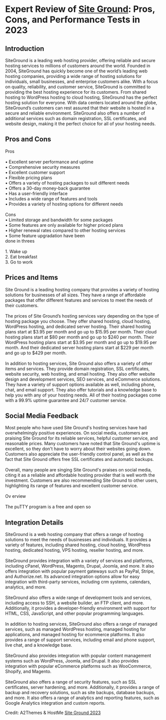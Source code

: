 <h1>Expert Review of <a href="https://a2themes.com/site-ground-reviews">Site Ground</a>: Pros, Cons, and Performance Tests in 2023</h1>
<h2>Introduction</h2>
SiteGround is a leading web hosting provider, offering reliable and secure hosting services to millions of customers around the world. Founded in 2004, SiteGround has quickly become one of the world’s leading web hosting companies, providing a wide range of hosting solutions for individuals, small businesses, and enterprise customers alike. With a focus on quality, reliability, and customer service, SiteGround is committed to providing the best hosting experience for its customers. From shared hosting to WordPress hosting to cloud hosting, SiteGround has the perfect hosting solution for everyone. With data centers located around the globe, SiteGround’s customers can rest assured that their website is hosted in a secure and reliable environment. SiteGround also offers a number of additional services such as domain registration, SSL certificates, and website design, making it the perfect choice for all of your hosting needs.
<h2>Pros and Cons</h2>
Pros<br><br>• Excellent server performance and uptime<br>• Comprehensive security measures<br>• Excellent customer support<br>• Flexible pricing plans<br>• Offers a variety of hosting packages to suit different needs<br>• Offers a 30-day money-back guarantee<br>• Has a user-friendly interface<br>• Includes a wide range of features and tools<br>• Provides a variety of hosting options for different needs<br><br>Cons<br>• Limited storage and bandwidth for some packages <br>• Some features are only available for higher priced plans <br>• Higher renewal rates compared to other hosting services <br>• Some feature upgradation have been <br>done in threes<br><br>1. Wake up<br>2. Eat breakfast<br>3. Go to work
<h2>Prices and Items</h2>
Site Ground is a leading hosting company that provides a variety of hosting solutions for businesses of all sizes. They have a range of affordable packages that offer different features and services to meet the needs of their customers.<br><br>The prices of Site Ground’s hosting services vary depending on the type of hosting package you choose. They offer shared hosting, cloud hosting, WordPress hosting, and dedicated server hosting. Their shared hosting plans start at $3.95 per month and go up to $15.95 per month. Their cloud hosting plans start at $80 per month and go up to $240 per month. Their WordPress hosting plans start at $3.95 per month and go up to $19.95 per month. And their dedicated server hosting plans start at $229 per month and go up to $429 per month.<br><br>In addition to hosting services, Site Ground also offers a variety of other items and services. They provide domain registration, SSL certificates, website security, web hosting, and email hosting. They also offer website design and development services, SEO services, and eCommerce solutions. They have a variety of support options available as well, including phone, chat, and email support. They also offer tutorials and a knowledge base to help you with any of your hosting needs. All of their hosting packages come with a 99.9% uptime guarantee and 24/7 customer service.
<h2>Social Media Feedback</h2>
Most people who have used Site Ground's hosting services have had overwhelmingly positive experiences. On social media, customers are praising Site Ground for its reliable services, helpful customer service, and reasonable prices. Many customers have noted that Site Ground's uptime is excellent, so they don't have to worry about their websites going down. Customers also appreciate the user-friendly control panel, as well as the fact that Site Ground offers free SSL certificates and automatic backups.<br><br>Overall, many people are singing Site Ground's praises on social media, citing it as a reliable and affordable hosting provider that is well worth the investment. Customers are also recommending Site Ground to other users, highlighting its range of features and excellent customer service.<br><br>Ov erview<br><br>The puTTY program is a free and open so
<h2>Integration Details</h2>
SiteGround is a web hosting company that offers a range of hosting solutions to meet the needs of businesses and individuals. It provides a variety of features, including shared hosting, cloud hosting, WordPress hosting, dedicated hosting, VPS hosting, reseller hosting, and more.<br><br>SiteGround provides integration with a variety of services and platforms, including cPanel, WordPress, Magento, Drupal, Joomla, and more. It also offers integration with popular payment gateways such as PayPal, Stripe, and Authorize.net. Its advanced integration options allow for easy integration with third-party services, including crm systems, calendars, analytics, and more.<br><br>SiteGround also offers a wide range of development tools and services, including access to SSH, a website builder, an FTP client, and more. Additionally, it provides a developer-friendly environment with support for HTML, CSS, JavaScript, and other popular programming languages.<br><br>In addition to hosting services, SiteGround also offers a range of managed services, such as managed WordPress hosting, managed hosting for applications, and managed hosting for ecommerce platforms. It also provides a range of support services, including email and phone support, live chat, and a knowledge base.<br><br>SiteGround also provides integration with popular content management systems such as WordPress, Joomla, and Drupal. It also provides integration with popular eCommerce platforms such as WooCommerce, Shopify, and Magento.<br><br>SiteGround also offers a range of security features, such as SSL certificates, server hardening, and more. Additionally, it provides a range of backup and recovery solutions, such as site backups, database backups, and more. It also offers a range of analytics and reporting features, such as Google Analytics integration and custom reports.
<p>Credit: A2Themes & HostMe <a href="https://a2themes.com/site-ground-reviews">Site Ground 2023</a></p>